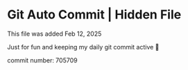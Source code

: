 # Git Auto Commit | Hidden File

This file was added Feb 12, 2025

Just for fun and keeping my daily git commit active 🤪

commit number: 705709
